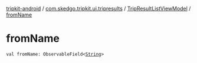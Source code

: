 [tripkit-android](../../index.md) / [com.skedgo.tripkit.ui.tripresults](../index.md) / [TripResultListViewModel](index.md) / [fromName](./from-name.md)

# fromName

`val fromName: ObservableField<`[`String`](https://kotlinlang.org/api/latest/jvm/stdlib/kotlin/-string/index.html)`>`